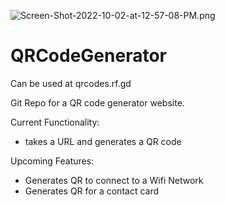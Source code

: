 ![Screen-Shot-2022-10-02-at-12-57-08-PM.png](https://i.postimg.cc/dtrfpdwc/Screen-Shot-2022-10-02-at-12-57-08-PM.png)

# QRCodeGenerator

Can be used at qrcodes.rf.gd 

Git Repo for a QR code generator website.

Current Functionality:
  - takes a URL and generates a QR code

Upcoming Features:
  - Generates QR to connect to a Wifi Network
  - Generates QR for a contact card
